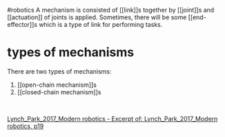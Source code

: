 #robotics 
A mechanism is consisted of [[link]]s together by [[joint]]s and [[actuation]] of joints is applied. Sometimes, there will be some [[end-effector]]s which is a type of link for performing tasks.

# types of mechanisms

There are two types of mechanisms:

1. [[open-chain mechanism]]s
2. [[closed-chain mechanism]]s

‍

[Lynch_Park_2017_Modern robotics - Excerpt of: Lynch_Park_2017_Modern robotics, p19](lt://open/aOh1N5IA0keKGavSoW7WAA)
